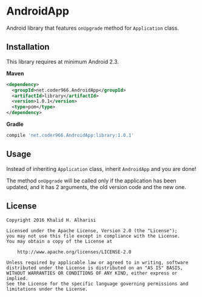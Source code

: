 AndroidApp
===
Android library that features `onUpgrade` method for `Application` class.

Installation
---
This library requires at minimum Android 2.3.

**Maven**
```xml
<dependency>
  <groupId>net.coder966.AndroidApp</groupId>
  <artifactId>library</artifactId>
  <version>1.0.1</version>
  <type>pom</type>
</dependency>
```

**Gradle**
```gradle
compile 'net.coder966.AndroidApp:library:1.0.1'
```

Usage
---
Instead of inheriting `Application` class, inherit `AndroidApp` and you are done!

The method `onUpgrade` will be called only if the application has been updated, and it has 2 arguments, the old version code and the new one.

License
---
```
Copyright 2016 Khalid H. Alharisi

Licensed under the Apache License, Version 2.0 (the "License");
you may not use this file except in compliance with the License.
You may obtain a copy of the License at

    http://www.apache.org/licenses/LICENSE-2.0

Unless required by applicable law or agreed to in writing, software
distributed under the License is distributed on an "AS IS" BASIS,
WITHOUT WARRANTIES OR CONDITIONS OF ANY KIND, either express or implied.
See the License for the specific language governing permissions and
limitations under the License.
```
